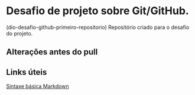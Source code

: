 # Desafio de projeto sobre Git/GitHub.
(dio-desafio-github-primeiro-repositorio)
Repositório criado para o desafio do projeto.
## Alterações antes do pull

## Links úteis
[Sintaxe básica Markdown](https://www.markdownguide.org/basic-syntax/)
